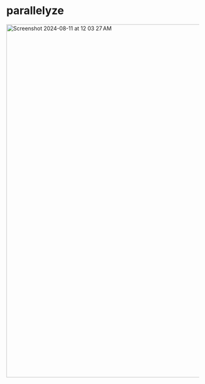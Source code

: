 # parallelyze

<img width="924" alt="Screenshot 2024-08-11 at 12 03 27 AM" src="https://github.com/user-attachments/assets/be5f039e-ff78-4082-8bfe-0faf18dab094">
